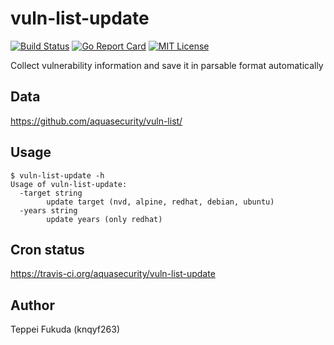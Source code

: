 # vuln-list-update

[![Build Status](https://travis-ci.org/aquasecurity/vuln-list-update.svg?branch=master)](https://travis-ci.org/aquasecurity/vuln-list-update)
[![Go Report Card](https://goreportcard.com/badge/github.com/aquasecurity/vuln-list-update)](https://goreportcard.com/report/github.com/aquasecurity/vuln-list-update)
[![MIT License](http://img.shields.io/badge/license-MIT-blue.svg?style=flat)](https://github.com/aquasecurity/vuln-list-update/blob/master/LICENSE)

Collect vulnerability information and save it in parsable format automatically

## Data
https://github.com/aquasecurity/vuln-list/

## Usage

```
$ vuln-list-update -h
Usage of vuln-list-update:
  -target string
        update target (nvd, alpine, redhat, debian, ubuntu)
  -years string
        update years (only redhat)
```

## Cron status
https://travis-ci.org/aquasecurity/vuln-list-update

## Author
Teppei Fukuda (knqyf263)

